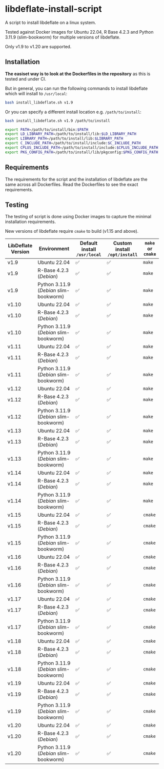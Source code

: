 # libdeflate-install-script

A script to install libdeflate on a linux system.

Tested against Docker images for Ubuntu 22.04, R Base 4.2.3 and Python 3.11.9 (slim-bookworm) for multiple versions of libdeflate.

Only v1.9 to v1.20 are supported.

## Installation

**The easiset way is to look at the Dockerfiles in the repository** as this is tested and under CI.

But in general, you can run the following commands to install libdeflate which will install to `/usr/local`:

```bash
bash install_libdeflate.sh v1.9
```

Or you can specify a different install location e.g. `/path/to/install`:
```bash
bash install_libdeflate.sh v1.9 /path/to/install

export PATH=/path/to/install/bin:$PATH
export LD_LIBRARY_PATH=/path/to/install/lib:$LD_LIBRARY_PATH
export LIBRARY_PATH=/path/to/install/lib:$LIBRARY_PATH
export C_INCLUDE_PATH=/path/to/install/include:$C_INCLUDE_PATH
export CPLUS_INCLUDE_PATH=/path/to/install/include:$CPLUS_INCLUDE_PATH
export PKG_CONFIG_PATH=/path/to/install/lib/pkgconfig:$PKG_CONFIG_PATH
```

## Requirements

The requirements for the script and the installation of libdeflate are the same
across all Dockerfiles. Read the Dockerfiles to see the exact requirements.


## Testing

The testing of script is done using Docker images to capture the minimal installation requirements.

New versions of libdeflate require `cmake` to build (v1.15 and above).

| LibDeflate Version | Environment | Default install `/usr/local` | Custom install `/opt/install` | `make` or `cmake` |
| --------------- | ----------- | ---------------------------- | ----------------------------- | ----------------- |
| v1.9           | Ubuntu 22.04                               | ✅ | ✅ | `make` |
| v1.9           | R-Base 4.2.3 (*Debian*)                    | ✅ | ✅ | `make` |
| v1.9           | Python 3.11.9 (*Debian* slim-bookworm)     | ✅ | ✅ | `make` |
| v1.10          | Ubuntu 22.04                               | ✅ | ✅ | `make` |
| v1.10          | R-Base 4.2.3  (*Debian*)                   | ✅ | ✅ | `make` |
| v1.10          | Python 3.11.9 (*Debian* slim-bookworm)     | ✅ | ✅ | `make` |
| v1.11          | Ubuntu 22.04                               | ✅ | ✅ | `make` |
| v1.11          | R-Base 4.2.3 (*Debian*)                    | ✅ | ✅ | `make` |
| v1.11          | Python 3.11.9 (*Debian* slim-bookworm)     | ✅ | ✅ | `make` |
| v1.12          | Ubuntu 22.04                               | ✅ | ✅ | `make` |
| v1.12          | R-Base 4.2.3 (*Debian*)                    | ✅ | ✅ | `make` |
| v1.12          | Python 3.11.9 (*Debian* slim-bookworm)     | ✅ | ✅ | `make` |
| v1.13          | Ubuntu 22.04                               | ✅ | ✅ | `make` |
| v1.13          | R-Base 4.2.3 (*Debian*)                    | ✅ | ✅ | `make` |
| v1.13          | Python 3.11.9 (*Debian* slim-bookworm)     | ✅ | ✅ | `make` |
| v1.14          | Ubuntu 22.04                               | ✅ | ✅ | `make` |
| v1.14          | R-Base 4.2.3 (*Debian*)                    | ✅ | ✅ | `make` |
| v1.14          | Python 3.11.9 (*Debian* slim-bookworm)     | ✅ | ✅ | `make` |
| v1.15          | Ubuntu 22.04                               | ✅ | ✅ | `cmake` |
| v1.15          | R-Base 4.2.3 (*Debian*)                    | ✅ | ✅ | `cmake` |
| v1.15          | Python 3.11.9 (*Debian* slim-bookworm)     | ✅ | ✅ | `cmake` |
| v1.16          | Ubuntu 22.04                               | ✅ | ✅ | `cmake` |
| v1.16          | R-Base 4.2.3 (*Debian*)                    | ✅ | ✅ | `cmake` |
| v1.16          | Python 3.11.9 (*Debian* slim-bookworm)     | ✅ | ✅ | `cmake` |
| v1.17          | Ubuntu 22.04                               | ✅ | ✅ | `cmake` |
| v1.17          | R-Base 4.2.3 (*Debian*)                    | ✅ | ✅ | `cmake` |
| v1.17          | Python 3.11.9 (*Debian* slim-bookworm)     | ✅ | ✅ | `cmake` |
| v1.18          | Ubuntu 22.04                               | ✅ | ✅ | `cmake` |
| v1.18          | R-Base 4.2.3 (*Debian*)                    | ✅ | ✅ | `cmake` |
| v1.18          | Python 3.11.9 (*Debian* slim-bookworm)     | ✅ | ✅ | `cmake` |
| v1.19          | Ubuntu 22.04                               | ✅ | ✅ | `cmake` |
| v1.19          | R-Base 4.2.3 (*Debian*)                    | ✅ | ✅ | `cmake` |
| v1.19          | Python 3.11.9 (*Debian* slim-bookworm)     | ✅ | ✅ | `cmake` |
| v1.20          | Ubuntu 22.04                               | ✅ | ✅ | `cmake` |
| v1.20          | R-Base 4.2.3 (*Debian*)                    | ✅ | ✅ | `cmake` |
| v1.20          | Python 3.11.9 (*Debian* slim-bookworm)     | ✅ | ✅ | `cmake` |